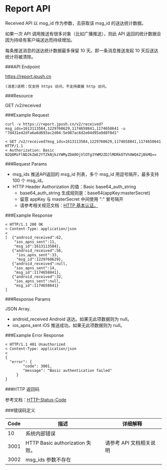 # Report API 

Received API 以 msg_id 作为参数，去获取该 msg_id 的送达统计数据。

如果一次 API 调用推送有很多对象（比如广播推送），则此 API 返回的统计数据会因为持续有客户端送达而持续增加。

每条推送消息的送达统计数据最多保留 10 天。即一条消息推送发起 10 天后送达统计将被清除。

###API Endpoint

https://report.jpush.cn

```
(消息)说明：仅支持 https 访问，不支持直接 http 访问。
```

###Resource

GET /v2/received

###Example Request

	curl -v https://report.jpush.cn/v2/received?msg_ids=1613113584,1229760629,1174658841,1174658641 -u "7d431e42dfa6a6d693ac2d04:5e987ac6d2e04d95a9d8f0d1"
	 
	< GET /v2/received?msg_ids=1613113584,1229760629,1174658841,1174658641 HTTP/1.1
	< Authorization: Basic N2Q0MzFlNDJkZmE2YTZkNjkzYWMyZDA0OjVlOTg3YWM2ZDJlMDRkOTVhOWQ4ZjBkMQ==


###Request Params

+ msg_ids 推送API返回的 msg_id 列表，多个 msg_id 用逗号隔开，最多支持 100 个 msg_id。
+ HTTP Header Authorization 的值：Basic base64_auth_string
	+ base64_auth_string 生成规则是：base64(appKey:masterSecret) 
	+ 留意 appKey 与 masterSecret 中间使用 ":" 冒号隔开
	+ 请参考相关规范文档：[HTTP 基本认证。](http://zh.wikipedia.org/zh/HTTP基本认证)


###Example Response


	< HTTP/1.1 200 OK 
	< Content-Type: application/json
	< 
	[  {"android_received":62,
	    "ios_apns_sent":11,
	    "msg_id":1613113584},
	   {"android_received":56,
	     "ios_apns_sent":33,
	     "msg_id":1229760629},
	   {"android_received":null,
	    "ios_apns_sent":14,
	    "msg_id":1174658841},
	   {"android_received":32,
	    "ios_apns_sent":null,
	    "msg_id":1174658641}
	]


###Response Params

JSON Array.

+ android_received Android 送达。如果无此项数据则为 null。
+ ios_apns_sent iOS 推送成功。如果无此项数据则为 null。

###Example Error Response

	< HTTP/1.1 401 Unauthorized
	< Content-Type: application/json
	< 
	{
	  "error": {
	        "code": 3001, 
	        "message": "Basic authentication failed"
	     }
	}

###HTTP 返回码

参考文档：[HTTP-Status-Code](http://zh.wikipedia.org/zh/HTTP基本认证)

###错误码定义

| Code | 描述	| 详细解释 |
| ----| ---- | ---- |
|10|系统内部错误||	 
|3001	|HTTP Basic authorization 失败。|请参考 API 文档相关说明
|3002	|msg_ids 参数不存在	 



